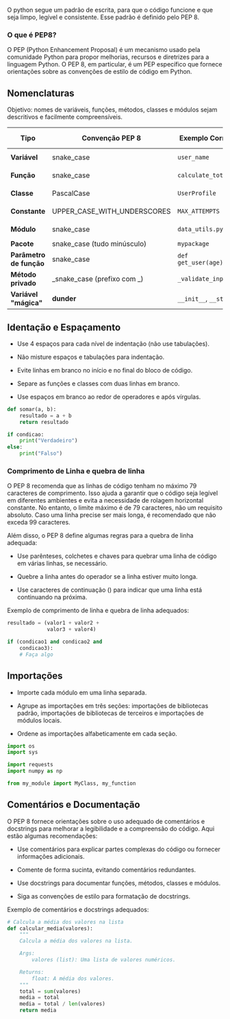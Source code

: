 O python segue um padrão de escrita, para que o código funcione e que seja limpo, legível e consistente.
Esse padrão é definido pelo PEP 8.

### O que é PEP8?
O PEP (Python Enhancement Proposal) é um mecanismo usado pela comunidade Python para propor melhorias, recursos e diretrizes para a linguagem Python. O PEP 8, em particular, é um PEP específico que fornece orientações sobre as convenções de estilo de código em Python.

## Nomenclaturas

Objetivo: nomes de variáveis, funções, métodos, classes e módulos sejam descritivos e facilmente compreensíveis. 


| Tipo                    | Convenção PEP 8             | Exemplo Correto       | Exemplo Incorreto                      |
| ----------------------- | --------------------------- | --------------------- | -------------------------------------- |
| **Variável**            | snake_case                  | `user_name`           | `UserName`, `usernameVar`              |
| **Função**              | snake_case                  | `calculate_total()`   | `CalculateTotal()`, `calculateTotal()` |
| **Classe**              | PascalCase                  | `UserProfile`         | `user_profile`, `userprofile`          |
| **Constante**           | UPPER_CASE_WITH_UNDERSCORES | `MAX_ATTEMPTS`        | `MaxAttempts`, `maxAttempts`           |
| **Módulo**              | snake_case                  | `data_utils.py`       | `DataUtils.py`, `dataUtils.py`         |
| **Pacote**              | snake_case (tudo minúsculo) | `mypackage`           | `MyPackage`                            |
| **Parâmetro de função** | snake_case                  | `def get_user(age):`  | `def get_user(Age):`                   |
| **Método privado**      | _snake_case (prefixo com _) | `_validate_input()`   | `validateInput()`                      |
| **Variável "mágica"**   | **dunder**                  | `__init__`, `__str__` | `_init_`, `init`                       |

## Identação e Espaçamento

- Use 4 espaços para cada nível de indentação (não use tabulações).
    
- Não misture espaços e tabulações para indentação.
    
- Evite linhas em branco no início e no final do bloco de código.
    
- Separe as funções e classes com duas linhas em branco.
    
- Use espaços em branco ao redor de operadores e após vírgulas.

```python
def somar(a, b):
    resultado = a + b
    return resultado

if condicao:
    print("Verdadeiro")
else:
    print("Falso")

```

### Comprimento de Linha e quebra de linha

O PEP 8 recomenda que as linhas de código tenham no máximo 79 caracteres de comprimento. Isso ajuda a garantir que o código seja legível em diferentes ambientes e evita a necessidade de rolagem horizontal constante. No entanto, o limite máximo é de 79 caracteres, não um requisito absoluto. Caso uma linha precise ser mais longa, é recomendado que não exceda 99 caracteres.

Além disso, o PEP 8 define algumas regras para a quebra de linha adequada:

- Use parênteses, colchetes e chaves para quebrar uma linha de código em várias linhas, se necessário.
    
- Quebre a linha antes do operador se a linha estiver muito longa.
    
- Use caracteres de continuação () para indicar que uma linha está continuando na próxima.
    

Exemplo de comprimento de linha e quebra de linha adequados:

```python
resultado = (valor1 + valor2 +
             valor3 + valor4)

if (condicao1 and condicao2 and
    condicao3):
    # Faça algo

```

## Importações

- Importe cada módulo em uma linha separada.
    
- Agrupe as importações em três seções: importações de bibliotecas padrão, importações de bibliotecas de terceiros e importações de módulos locais.
    
- Ordene as importações alfabeticamente em cada seção.

```python
import os
import sys

import requests
import numpy as np

from my_module import MyClass, my_function

```

## Comentários e Documentação

O PEP 8 fornece orientações sobre o uso adequado de comentários e docstrings para melhorar a legibilidade e a compreensão do código. Aqui estão algumas recomendações:

- Use comentários para explicar partes complexas do código ou fornecer informações adicionais.
    
- Comente de forma sucinta, evitando comentários redundantes.
    
- Use docstrings para documentar funções, métodos, classes e módulos.
    
- Siga as convenções de estilo para formatação de docstrings.
    

Exemplo de comentários e docstrings adequados:

```python
# Calcula a média dos valores na lista
def calcular_media(valores):
    """
    Calcula a média dos valores na lista.

    Args:
        valores (list): Uma lista de valores numéricos.

    Returns:
        float: A média dos valores.
    """
    total = sum(valores)
    media = total
    media = total / len(valores)
    return media

```